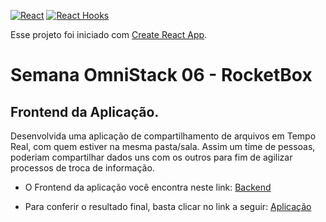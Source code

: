 [![React](https://img.shields.io/badge/React->=16.13.1-blue.svg)](https://reactjs.org/)
[![React Hooks](https://img.shields.io/badge/React_Hooks-Yes-81BEF7.svg)](https://reactjs.org/docs/hooks-intro.html)

Esse projeto foi iniciado com [Create React App](https://github.com/facebook/create-react-app).
# Semana OmniStack 06 - RocketBox
## Frontend da Aplicação.

Desenvolvida uma aplicação de compartilhamento de arquivos em Tempo Real, com quem estiver na mesma pasta/sala.
Assim um time de pessoas, poderiam compartilhar dados uns com os outros para fim de agilizar processos de troca de informação.

* O Frontend da aplicação você encontra neste link: [Backend](https://github.com/leocalmeida/omnistack06-backend)

* Para conferir o resultado final, basta clicar no link a seguir: [Aplicação](https://omnistack-06-frontnd.herokuapp.com/)



